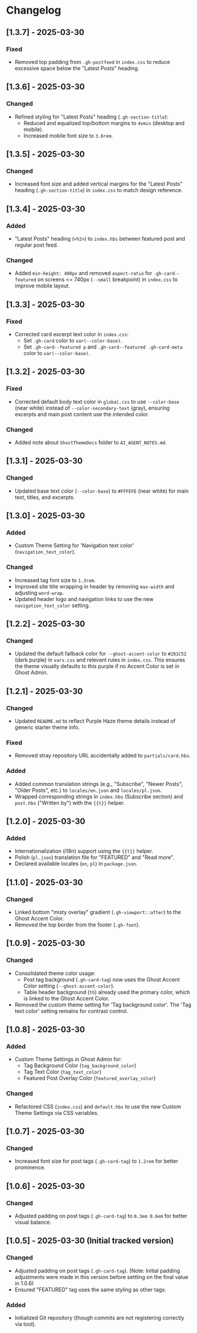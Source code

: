 # Changelog

## [1.3.7] - 2025-03-30

### Fixed
- Removed top padding from `.gh-postfeed` in `index.css` to reduce excessive space below the "Latest Posts" heading.

## [1.3.6] - 2025-03-30

### Changed
- Refined styling for "Latest Posts" heading (`.gh-section-title`):
    - Reduced and equalized top/bottom margins to `4vmin` (desktop and mobile).
    - Increased mobile font size to `3.6rem`.

## [1.3.5] - 2025-03-30

### Changed
- Increased font size and added vertical margins for the "Latest Posts" heading (`.gh-section-title`) in `index.css` to match design reference.

## [1.3.4] - 2025-03-30

### Added
- "Latest Posts" heading (`<h2>`) to `index.hbs` between featured post and regular post feed.

### Changed
- Added `min-height: 400px` and removed `aspect-ratio` for `.gh-card--featured` on screens <= 740px (`--small` breakpoint) in `index.css` to improve mobile layout.

## [1.3.3] - 2025-03-30

### Fixed
- Corrected card excerpt text color in `index.css`:
    - Set `.gh-card` color to `var(--color-base)`.
    - Set `.gh-card--featured p` and `.gh-card--featured .gh-card-meta` color to `var(--color-base)`.

## [1.3.2] - 2025-03-30

### Fixed
- Corrected default body text color in `global.css` to use `--color-base` (near white) instead of `--color-secondary-text` (gray), ensuring excerpts and main post content use the intended color.

### Changed
- Added note about `GhostThemeDocs` folder to `AI_AGENT_NOTES.md`.

## [1.3.1] - 2025-03-30

### Changed
- Updated base text color (`--color-base`) to `#FFFEFE` (near white) for main text, titles, and excerpts.

## [1.3.0] - 2025-03-30

### Added
- Custom Theme Setting for 'Navigation text color' (`navigation_text_color`).

### Changed
- Increased tag font size to `1.3rem`.
- Improved site title wrapping in header by removing `max-width` and adjusting `word-wrap`.
- Updated header logo and navigation links to use the new `navigation_text_color` setting.

## [1.2.2] - 2025-03-30

### Changed
- Updated the default fallback color for `--ghost-accent-color` to `#281C52` (dark purple) in `vars.css` and relevant rules in `index.css`. This ensures the theme visually defaults to this purple if no Accent Color is set in Ghost Admin.

## [1.2.1] - 2025-03-30

### Changed
- Updated `README.md` to reflect Purple Haze theme details instead of generic starter theme info.

### Fixed
- Removed stray repository URL accidentally added to `partials/card.hbs`.

### Added
- Added common translation strings (e.g., "Subscribe", "Newer Posts", "Older Posts", etc.) to `locales/en.json` and `locales/pl.json`.
- Wrapped corresponding strings in `index.hbs` (Subscribe section) and `post.hbs` ("Written by") with the `{{t}}` helper.

## [1.2.0] - 2025-03-30

### Added
- Internationalization (i18n) support using the `{{t}}` helper.
- Polish (`pl.json`) translation file for "FEATURED" and "Read more".
- Declared available locales (`en`, `pl`) in `package.json`.

## [1.1.0] - 2025-03-30

### Changed
- Linked bottom "misty overlay" gradient (`.gh-viewport::after`) to the Ghost Accent Color.
- Removed the top border from the footer (`.gh-foot`).

## [1.0.9] - 2025-03-30

### Changed
- Consolidated theme color usage:
    - Post tag background (`.gh-card-tag`) now uses the Ghost Accent Color setting (`--ghost-accent-color`).
    - Table header background (`th`) already used the primary color, which is linked to the Ghost Accent Color.
- Removed the custom theme setting for 'Tag background color'. The 'Tag text color' setting remains for contrast control.

## [1.0.8] - 2025-03-30

### Added
- Custom Theme Settings in Ghost Admin for:
    - Tag Background Color (`tag_background_color`)
    - Tag Text Color (`tag_text_color`)
    - Featured Post Overlay Color (`featured_overlay_color`)

### Changed
- Refactored CSS (`index.css`) and `default.hbs` to use the new Custom Theme Settings via CSS variables.

## [1.0.7] - 2025-03-30

### Changed
- Increased font size for post tags (`.gh-card-tag`) to `1.2rem` for better prominence.

## [1.0.6] - 2025-03-30

### Changed
- Adjusted padding on post tags (`.gh-card-tag`) to `0.3em 0.6em` for better visual balance.

## [1.0.5] - 2025-03-30 (Initial tracked version)

### Changed
- Adjusted padding on post tags (`.gh-card-tag`). (Note: Initial padding adjustments were made in this version before settling on the final value in 1.0.6)
- Ensured "FEATURED" tag uses the same styling as other tags.

### Added
- Initialized Git repository (though commits are not registering correctly via tool).
